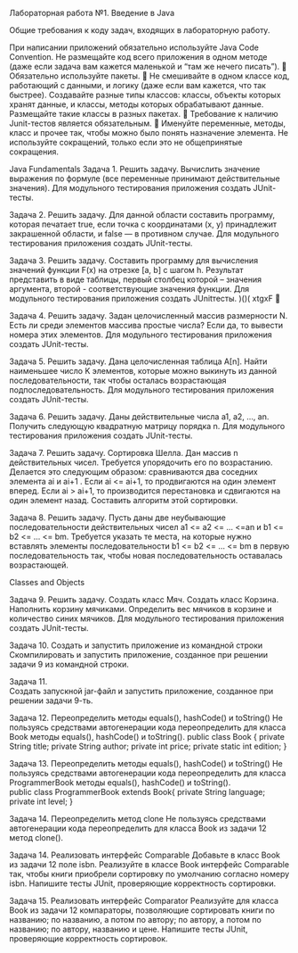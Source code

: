 ﻿Лабораторная работа №1. Введение в Java 
 
Общие требования к коду задач, входящих в лабораторную работу. 
 
При написании приложений обязательно используйте Java Code Convention.  Не размещайте код всего приложения в одном методе (даже если задача вам кажется маленькой и “там же нечего писать”).  Обязательно используйте пакеты.  Не смешивайте в одном классе код, работающий с данными, и логику (даже если вам кажется, что так быстрее). Создавайте разные типы классов: классы, объекты которых хранят данные, и классы, методы которых обрабатывают данные. Размещайте такие классы в разных пакетах.  Требование к наличию Junit-тестов является обязательным.  Именуйте переменные, методы, класс и прочее так, чтобы можно было понять назначение элемента. Не используйте сокращений, только если это не общепринятые сокращения. 
 
Java Fundamentals 
Задача 1. Решить задачу. 
Вычислить значение выражения по формуле (все переменные принимают действительные значения). Для модульного тестирования приложения создать JUnit-тесты. 
 
Задача 2. Решить задачу. 
Для данной области составить программу, которая печатает true, если точка с координатами (х, у) принадлежит закрашенной области, и false — в противном случае. Для модульного тестирования приложения создать JUnit-тесты. 
 
Задача 3. Решить задачу. 
Составить программу для вычисления значений функции F(x) на отрезке [а, b] с шагом h. Результат представить в виде таблицы, первый столбец которой – значения аргумента, второй - соответствующие значения функции. Для модульного тестирования приложения создать JUnitтесты. )()( xtgxF  
 
Задача 4. Решить задачу. 
Задан целочисленный массив размерности N. Есть ли среди элементов массива простые числа? Если да, то вывести номера этих элементов. Для модульного тестирования приложения создать JUnit-тесты. 
 
Задача 5. Решить задачу. 
Дана целочисленная таблица А[n]. Найти наименьшее число K элементов, которые можно выкинуть из данной последовательности, так чтобы осталась возрастающая подпоследовательность. Для модульного тестирования приложения создать JUnit-тесты. 
 
Задача 6. Решить задачу. Даны действительные числа a1, a2, …, an. Получить следующую квадратную матрицу порядка n. Для модульного тестирования приложения создать JUnit-тесты. 
 
Задача 7. Решить задачу. 
Сортировка Шелла. Дан массив n действительных чисел. Требуется упорядочить его по возрастанию. Делается это следующим образом: сравниваются два соседних элемента ai и ai+1 . Если ai <= ai+1, то продвигаются на один элемент вперед. Если ai > ai+1, то производится перестановка и сдвигаются на один элемент назад. Составить алгоритм этой сортировки. 
 
Задача 8. Решить задачу. 
Пусть даны две неубывающие последовательности действительных чисел a1 <= a2 <= … <=an и b1 <= b2 <= … <= bm. Требуется указать те места, на которые нужно вставлять элементы последовательности b1 <= b2 <= … <= bm в первую последовательность так, чтобы новая последовательность оставалась возрастающей. 
 
Classes and Objects 
 
Задача 9.  Решить задачу. 
Создать класс Мяч. Создать класс Корзина. Наполнить корзину мячиками. Определить вес мячиков в корзине и количество синих мячиков. Для модульного тестирования приложения создать JUnit-тесты. 

Задача 10. Создать и запустить приложение из командной строки 
Скомпилировать и запустить приложение, созданное при решении задачи 9 из командной строки. 
 
Задача 11.  
Создать запускной jar-файл и запустить приложение, созданное при решении задачи 9-ть. 
 
Задача 12. Переопределить методы equals(), hashCode() и toString() 
Не пользуясь средствами автогенерации кода переопределить для класса Book методы equals(), hashCode() и toString(). 
public class Book {  private String title;  private String author;  private int price;  private static int edition; } 
 
Задача 13. Переопределить методы equals(), hashCode() и toString() 
Не пользуясь средствами автогенерации кода переопределить для класса ProgrammerBook методы equals(), hashCode() и toString().  
public class ProgrammerBook extends Book{  private String language;  private int level; } 
 
Задача 14.  Переопределить метод clone 
Не пользуясь средствами автогенерации кода переопределить для класса Book из задачи 12 метод clone(). 
 
Задача 14.  Реализовать интерфейс Comparable 
Добавьте в класс Book из задачи 12 поле isbn. Реализуйте в классе Book интерфейс Comparable так, чтобы книги приобрели сортировку по умолчанию согласно номеру isbn. Напишите тесты JUnit, проверяющие корректность сортировки. 
 
Задача 15.  Реализовать интерфейс Comparator 
Реализуйте для класса Book из задачи 12 компараторы, позволяющие сортировать книги по названию; по названию, а потом по автору; по автору, а потом по названию; по автору, названию и цене. Напишите тесты JUnit, проверяющие корректность сортировок. 